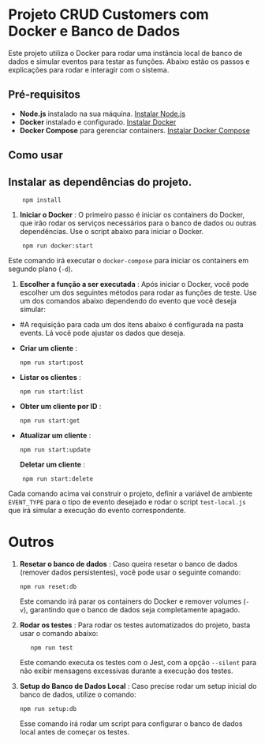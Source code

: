 # Projeto CRUD Customers com Docker e Banco de Dados

Este projeto utiliza o Docker para rodar uma instância local de banco de dados e simular eventos para testar as funções. Abaixo estão os passos e explicações para rodar e interagir com o sistema.

## Pré-requisitos

- **Node.js** instalado na sua máquina. [Instalar Node.js](https://nodejs.org/)
- **Docker** instalado e configurado. [Instalar Docker]()
- **Docker Compose** para gerenciar containers. [Instalar Docker Compose]()

## Como usar

## Instalar as dependências do projeto.

```
	npm install
```

1. **Iniciar o Docker** : O primeiro passo é iniciar os containers do Docker, que irão rodar os serviços necessários para o banco de dados ou outras dependências. Use o script abaixo para iniciar o Docker.

```
	npm run docker:start

```

Este comando irá executar o `docker-compose` para iniciar os containers em segundo plano (`-d`).

1. **Escolher a função a ser executada** : Após iniciar o Docker, você pode escolher um dos seguintes métodos para rodar as funções de teste. Use um dos comandos abaixo dependendo do evento que você deseja simular:

- #A requisição para cada um dos itens abaixo é configurada na pasta events. Lá você pode ajustar os dados que deseja.

- **Criar um cliente** :

  ```
  npm run start:post

  ```

- **Listar os clientes** :

  ```
  npm run start:list

  ```

- **Obter um cliente por ID** :

  ```
  npm run start:get

  ```

- **Atualizar um cliente** :

  ```
  npm run start:update
  ```

  **Deletar um cliente** :

```
	npm run start:delete
```

Cada comando acima vai construir o projeto, definir a variável de ambiente `EVENT_TYPE` para o tipo de evento desejado e rodar o script `test-local.js` que irá simular a execução do evento correspondente.

# **Outros**

1. **Resetar o banco de dados** : Caso queira resetar o banco de dados (remover dados persistentes), você pode usar o seguinte comando:

   `npm run reset:db`

   Este comando irá parar os containers do Docker e remover volumes (`-v`), garantindo que o banco de dados seja completamente apagado.

1. **Rodar os testes** : Para rodar os testes automatizados do projeto, basta usar o comando abaixo:

   `   npm run test`

   Este comando executa os testes com o Jest, com a opção `--silent` para não exibir mensagens excessivas durante a execução dos testes.

1. **Setup do Banco de Dados Local** : Caso precise rodar um setup inicial do banco de dados, utilize o comando:

   `npm run setup:db `

   Esse comando irá rodar um script para configurar o banco de dados local antes de começar os testes.
